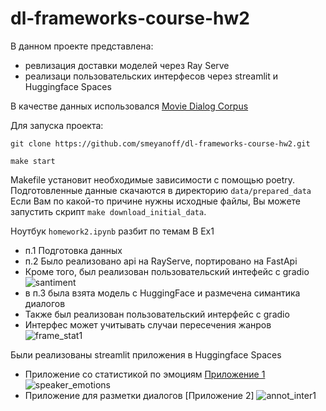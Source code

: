 # dl-frameworks-course-hw2

В данном проекте представлена:
- ревлизация доставки моделей через Ray Serve
- реализаци пользовательских интерфесов через streamlit и Huggingface Spaces

В качестве данных использовался [Movie Dialog Corpus](https://www.kaggle.com/datasets/Cornell-University/movie-dialog-corpus)

Для запуска проекта:
```
git clone https://github.com/smeyanoff/dl-frameworks-course-hw2.git

make start
```
Makefile установит необходимые зависимости с помощью poetry. Подготовленные данные скачаются в директорию `data/prepared_data`
Если Вам по какой-то причине нужны исходные файлы, Вы можете запустить скрипт `make download_initial_data`.

Ноутбук `homework2.ipynb` разбит по темам
В Ex1 
- п.1 Подготовка данных
- п.2 Было реализовано api на RayServe, портировано на FastApi 
- Кроме того, был реализован пользовательский интефейс с gradio
![santiment](https://github.com/smeyanoff/dl-frameworks-course-hw2/assets/108741347/efed7ee0-fed9-4509-8382-2107aae3d146)
- в п.3 была взята модель c HuggingFace и размечена симантика диалогов
- Также был реализован пользовательский интерфейс с gradio
- Интерфес может учитывать случаи пересечения жанров
![frame_stat1](https://github.com/smeyanoff/dl-frameworks-course-hw2/assets/108741347/8cc54b03-7ba1-48f0-86aa-bf1c751689dc)


Были реализованы streamlit приложения в Huggingface Spaces
- Приложение со статистикой по эмоциям [Приложение 1](https://huggingface.co/spaces/smeyanof/Speaker-Emotions)
![speaker_emotions](https://github.com/smeyanoff/dl-frameworks-course-hw2/assets/108741347/ab049af0-3099-46bd-a16a-30c4b7a960f4)
- Приложение для разметки диалогов [Приложение 2]
![annot_inter1](https://github.com/smeyanoff/dl-frameworks-course-hw2/assets/108741347/2ec3d866-902a-4c20-8ad4-84c48819ebae)


